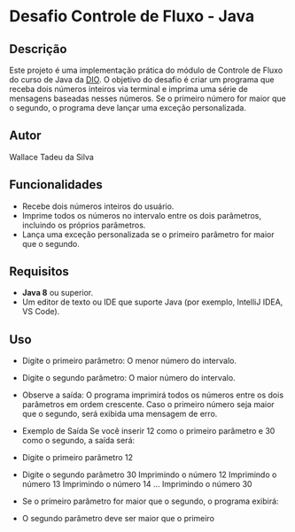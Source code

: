 # Desafio Controle de Fluxo - Java

## Descrição

Este projeto é uma implementação prática do módulo de Controle de Fluxo do curso de Java da [DIO](https://www.dio.me). O objetivo do desafio é criar um programa que receba dois números inteiros via terminal e imprima uma série de mensagens baseadas nesses números. Se o primeiro número for maior que o segundo, o programa deve lançar uma exceção personalizada.

## Autor
Wallace Tadeu da Silva

## Funcionalidades

- Recebe dois números inteiros do usuário.
- Imprime todos os números no intervalo entre os dois parâmetros, incluindo os próprios parâmetros.
- Lança uma exceção personalizada se o primeiro parâmetro for maior que o segundo.

## Requisitos

- **Java 8** ou superior.
- Um editor de texto ou IDE que suporte Java (por exemplo, IntelliJ IDEA, VS Code).

## Uso
- Digite o primeiro parâmetro: O menor número do intervalo.
- Digite o segundo parâmetro: O maior número do intervalo.
- Observe a saída: O programa imprimirá todos os números entre os dois parâmetros em ordem crescente. Caso o primeiro número seja maior que o segundo, será exibida uma mensagem de erro.
- Exemplo de Saída
Se você inserir 12 como o primeiro parâmetro e 30 como o segundo, a saída será:


- Digite o primeiro parâmetro
   12
- Digite o segundo parâmetro
   30
Imprimindo o número 12
Imprimindo o número 13
Imprimindo o número 14
...
Imprimindo o número 30
- Se o primeiro parâmetro for maior que o segundo, o programa exibirá:


- O segundo parâmetro deve ser maior que o primeiro
